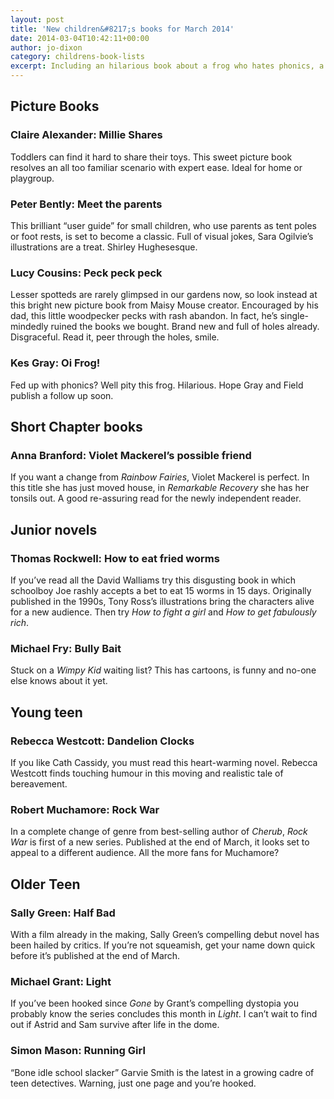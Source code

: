 ```yaml
---
layout: post
title: 'New children&#8217;s books for March 2014'
date: 2014-03-04T10:42:11+00:00
author: jo-dixon
category: childrens-book-lists
excerpt: Including an hilarious book about a frog who hates phonics, a rerelease of 90's classic <cite>How to Eat Fried Worms</cite> and a new teen detective novel <cite>Running Girl</cite>, by Simon Mason.
---
```

## Picture Books

### Claire Alexander: Millie Shares

Toddlers can find it hard to share their toys. This sweet picture book resolves an all too familiar scenario with expert ease. Ideal for home or playgroup.

### Peter Bently: Meet the parents

This brilliant “user guide” for small children, who use parents as tent poles or foot rests, is set to become a classic. Full of visual jokes, Sara Ogilvie’s illustrations are a treat. Shirley Hughesesque.

### Lucy Cousins: Peck peck peck

Lesser spotteds are rarely glimpsed in our gardens now, so look instead at this bright new picture book from Maisy Mouse creator. Encouraged by his dad, this little woodpecker pecks with rash abandon. In fact, he’s single-mindedly ruined the books we bought. Brand new and full of holes already. Disgraceful. Read it, peer through the holes, smile.

### Kes Gray: Oi Frog!

Fed up with phonics? Well pity this frog. Hilarious. Hope Gray and Field publish a follow up soon.

## Short Chapter books

### Anna Branford: Violet Mackerel’s possible friend

If you want a change from <cite>Rainbow Fairies</cite>, Violet Mackerel is perfect. In this title she has just moved house, in <cite>Remarkable Recovery</cite> she has her tonsils out. A good re-assuring read for the newly independent reader.

## Junior novels

### Thomas Rockwell: How to eat fried worms

If you’ve read all the David Walliams try this disgusting book in which schoolboy Joe rashly accepts a bet to eat 15 worms in 15 days. Originally published in the 1990s, Tony Ross’s illustrations bring the characters alive for a new audience. Then try <cite>How to fight a girl</cite> and <cite>How to get fabulously rich</cite>.

### Michael Fry: Bully Bait

Stuck on a <cite>Wimpy Kid</cite> waiting list? This has cartoons, is funny and no-one else knows about it yet.

## Young teen

### Rebecca Westcott: Dandelion Clocks

If you like Cath Cassidy, you must read this heart-warming novel. Rebecca Westcott finds touching humour in this moving and realistic tale of bereavement.

### Robert Muchamore: Rock War

In a complete change of genre from best-selling author of <cite>Cherub</cite>, <cite>Rock War</cite> is first of a new series. Published at the end of March, it looks set to appeal to a different audience. All the more fans for Muchamore?

## Older Teen

### Sally Green: Half Bad

With a film already in the making, Sally Green’s compelling debut novel has been hailed by critics. If you’re not squeamish, get your name down quick before it’s published at the end of March.

### Michael Grant: Light

If you’ve been hooked since <cite>Gone</cite> by Grant’s compelling dystopia you probably know the series concludes this month in <cite>Light</cite>. I can’t wait to find out if Astrid and Sam survive after life in the dome.

### Simon Mason: Running Girl

“Bone idle school slacker” Garvie Smith is the latest in a growing cadre of teen detectives. Warning, just one page and you’re hooked.
